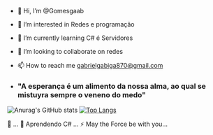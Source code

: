 - 👋 Hi, I’m @Gomesgaab
- 👀 I’m interested in Redes e programação
- 🌱 I’m currently learning C# é Servidores
- 💞️ I’m looking to collaborate on redes
- 📫 How to reach me gabrielgabiga870@gmail.com

- ### "A esperança é um alimento da nossa alma, ao qual se mistuyra sempre o veneno do medo"

![Anurag's GitHub stats](https://github-readme-stats.vercel.app/api?username=Gomesgaab&show_icons=true&theme=tokyonight)
[![Top Langs](https://github-readme-stats.vercel.app/api/top-langs/?username=Gomesgaab&layout=compact&theme=tokyonight)](https://github.com/Gomesgaab/github-readme-stats)

🔭  ...
🌱 Aprendendo C# ...
⚡ May the Force be with you...


<!---
Gomesgaab/Gomesgaab is a ✨ special ✨ repository because its `README.md` (this file) appears on your GitHub profile.
You can click the Preview link to take a look at your changes.
--->
